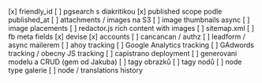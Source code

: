 [x] friendly_id
[ ] pgsearch s diakritikou
[x] published scope podle published_at
[ ] attachments / images na S3
[ ] image thumbnails async
[ ] image placements
[ ] redactor.js rich content with images
[ ] sitemap.xml
[ ] fb meta fields
[x] devise
[x] accounts
[ ] cancancan / authz
[ ] leadform / async mailerem
[ ] ahoy tracking
[ ] Google Analytics tracking
[ ] GAdwords tracking / obecny JS tracking
[ ] capistrano deployment
[ ] generovani modelu a CRUD (gem od Jakuba)
[ ] tagy obrazků
[ ] tagy nodů
[ ] node type galerie
[ ] node / translations history
